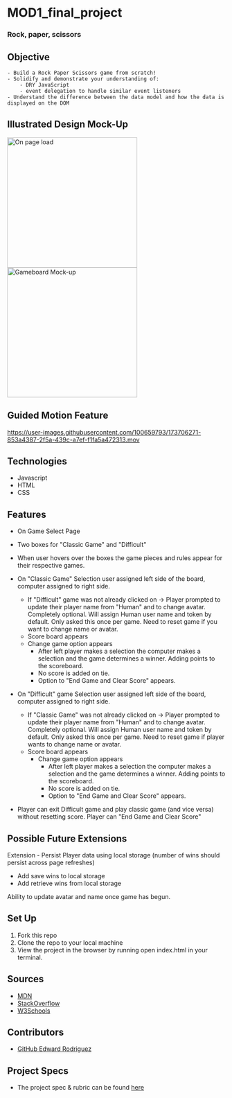 # MOD1_final_project
### Rock, paper, scissors

## Objective
    - Build a Rock Paper Scissors game from scratch!
    - Solidify and demonstrate your understanding of:
        - DRY JavaScript
        - event delegation to handle similar event listeners
    - Understand the difference between the data model and how the data is displayed on the DOM

## Illustrated Design Mock-Up
<img width="300" alt="On page load" src="https://user-images.githubusercontent.com/100659793/173704612-b5a19138-aef5-4076-960c-52dd847cf82c.png">
<img width="300" alt="Gameboard Mock-up" src="https://user-images.githubusercontent.com/100659793/173704762-10982cc8-5031-4cc4-9f9d-81a5cb3901fe.png">

## Guided Motion Feature
https://user-images.githubusercontent.com/100659793/173706271-853a4387-2f5a-439c-a7ef-f1fa5a472313.mov

## Technologies
  - Javascript
  - HTML
  - CSS

## Features
- On Game Select Page
 - Two boxes for "Classic Game" and "Difficult"
  - When user hovers over the boxes the game pieces and rules appear for their respective games.
- On "Classic Game" Selection user assigned left side of the board, computer assigned to right side.  
  - If "Difficult" game was not already clicked on -> Player prompted to update their player name from "Human" and to change avatar.  Completely optional.  Will assign Human user name and token by default.  Only asked this once per game.  Need to reset game if you want to change name or avatar.  
  - Score board appears
  - Change game option appears
    - After left player makes a selection the computer makes a selection and the game determines a winner.  Adding points to the scoreboard.
    - No score is added on tie.
    - Option to "End Game and Clear Score" appears.  
- On "Difficult" game Selection user assigned left side of the board, computer assigned to right side.  
  - If "Classic Game" was not already clicked on -> Player prompted to update their player name from "Human" and to change avatar.  Completely optional.  Will assign Human user name and token by default.  Only asked this once per game.  Need to reset game if player wants to change name or avatar.  
  - Score board appears
    - Change game option appears
      - After left player makes a selection the computer makes a selection and the game determines a winner.  Adding points to the scoreboard.
      - No score is added on tie.  
      - Option to "End Game and Clear Score" appears.  

- Player can exit Difficult game and play classic game (and vice versa) without resetting score.  Player can "End Game and Clear Score"       


## Possible Future Extensions
Extension - Persist Player data using local storage (number of wins should persist across page refreshes)
- Add save wins to local storage
- Add retrieve wins from local storage

Ability to update avatar and name once game has begun.

## Set Up
1. Fork this repo  
2. Clone the repo to your local machine
3. View the project in the browser by running open index.html in your terminal.

## Sources
 - [MDN](http://developer.mozilla.org/en-US/)
 - [StackOverflow](https://stackoverflow.com/)
 - [W3Schools](https://www.w3schools.com/)

## Contributors
- [GitHub Edward Rodriguez](https://github.com/edjrodriguez)

## Project Specs
  - The project spec & rubric can be found [here](https://frontend.turing.edu/projects/module-1/rock-paper-scissors-solo-v2.html)
